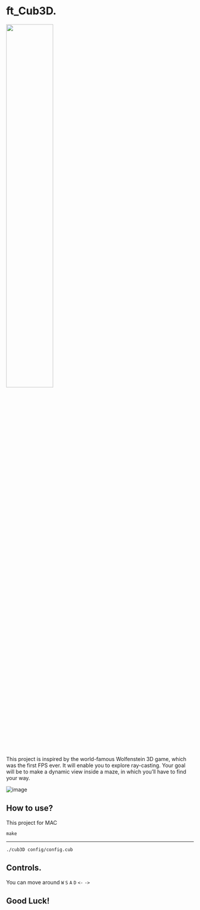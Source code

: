 # ft_Cub3D.
<img src= "https://drive.google.com/uc?export=view&id=1ij2s7U1Mj6Z67PFnXx5uVwuEuZHTABWg" width=50% height=50%>

This project is inspired by the world-famous Wolfenstein 3D game, which was the first FPS ever. It will enable you to explore ray-casting. Your goal will be to make a dynamic view inside a maze, in which you’ll have to find your way.



![image](https://drive.google.com/uc?export=view&id=1yLwDuatmpZlS-dytOGBCkuCZjmXVOPwL)

## How to use?
This project for MAC

`make`
***

`./cub3D config/config.cub`

## Controls.

You can move around `W` `S` `A` `D` `<-` `->`

## Good Luck!


